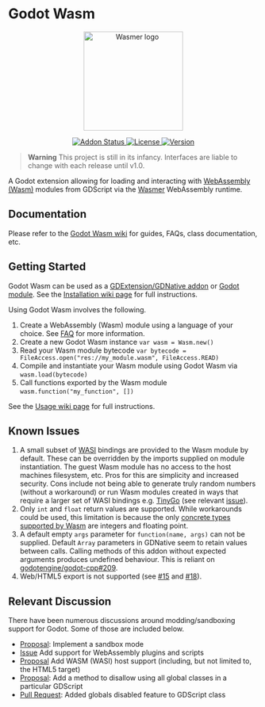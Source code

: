 # Godot Wasm

<p align="center">
  <a href="https://wasmer.io" target="_blank" rel="noopener noreferrer">
    <img width="200" src="https://raw.githubusercontent.com/ashtonmeuser/godot-wasm/master/media/Icon.png" alt="Wasmer logo">
  </a>
</p>
<p align="center">
  <a href="https://github.com/ashtonmeuser/godot-wasm/actions/workflows/addon.yml">
    <img src="https://github.com/ashtonmeuser/godot-wasm/actions/workflows/addon.yml/badge.svg" alt="Addon Status">
  </a>
  <a href="https://github.com/ashtonmeuser/godot-wasm/blob/master/LICENSE">
    <img src="https://img.shields.io/github/license/ashtonmeuser/godot-wasm" alt="License">
  </a>
  <a href="https://github.com/ashtonmeuser/godot-wasm/releases/latest">
    <img src="https://img.shields.io/github/v/release/ashtonmeuser/godot-wasm" alt="Version">
  </a>
</p>

> **Warning**
> This project is still in its infancy. Interfaces are liable to change with each release until v1.0.

A Godot extension allowing for loading and interacting with [WebAssembly (Wasm)](https://webassembly.org) modules from GDScript via the [Wasmer](https://wasmer.io) WebAssembly runtime.

## Documentation

Please refer to the [Godot Wasm wiki](https://github.com/ashtonmeuser/godot-wasm/wiki) for guides, FAQs, class documentation, etc.

## Getting Started

Godot Wasm can be used as a [GDExtension/GDNative addon](https://docs.godotengine.org/en/4.0/) or [Godot module](https://docs.godotengine.org/en/4.0/contributing/development/core_and_modules/custom_modules_in_cpp.html). See the [Installation wiki page](https://github.com/ashtonmeuser/godot-wasm/wiki/Getting-Started#installation) for full instructions.

Using Godot Wasm involves the following.
1. Create a WebAssembly (Wasm) module using a language of your choice. See [FAQ](https://github.com/ashtonmeuser/godot-wasm/wiki/FAQs#how-do-i-build-a-wasm-module) for more information.
1. Create a new Godot Wasm instance `var wasm = Wasm.new()`
1. Read your Wasm module bytecode `var bytecode = FileAccess.open("res://my_module.wasm", FileAccess.READ)`
1. Compile and instantiate your Wasm module using Godot Wasm via `wasm.load(bytecode)`
1. Call functions exported by the Wasm module `wasm.function("my_function", [])`

See the [Usage wiki page](https://github.com/ashtonmeuser/godot-wasm/wiki/Getting-Started#usage) for full instructions.

## Known Issues

1. A small subset of [WASI](https://wasmbyexample.dev/examples/wasi-introduction/wasi-introduction.all.en-us.html) bindings are provided to the Wasm module by default. These can be overridden by the imports supplied on module instantiation. The guest Wasm module has no access to the host machines filesystem, etc. Pros for this are simplicity and increased security. Cons include not being able to generate truly random numbers (without a workaround) or run Wasm modules created in ways that require a larger set of WASI bindings e.g. [TinyGo](https://tinygo.org/docs/guides/webassembly/) (see relevant [issue](https://github.com/tinygo-org/tinygo/issues/3068)).
1. Only `int` and `float` return values are supported. While workarounds could be used, this limitation is because the only [concrete types supported by Wasm](https://webassembly.github.io/spec/core/syntax/types.html#number-types) are integers and floating point.
1. A default empty `args` parameter for `function(name, args)` can not be supplied. Default `Array` parameters in GDNative seem to retain values between calls. Calling methods of this addon without expected arguments produces undefined behaviour. This is reliant on [godotengine/godot-cpp#209](https://github.com/godotengine/godot-cpp/issues/209).
1. Web/HTML5 export is not supported (see [#15](https://github.com/ashtonmeuser/godot-wasm/issues/15) and [#18](https://github.com/ashtonmeuser/godot-wasm/issues/18)).

## Relevant Discussion

There have been numerous discussions around modding/sandboxing support for Godot. Some of those are included below.

- [Proposal](https://github.com/godotengine/godot-proposals/issues/5010): Implement a sandbox mode
- [Issue](https://github.com/godotengine/godot/issues/28303) Add support for WebAssembly plugins and scripts
- [Proposal](https://github.com/godotengine/godot-proposals/issues/147) Add WASM (WASI) host support (including, but not limited to, the HTML5 target)
- [Proposal](https://github.com/godotengine/godot-proposals/issues/4642): Add a method to disallow using all global classes in a particular GDScript
- [Pull Request](https://github.com/godotengine/godot/pull/61831): Added globals disabled feature to GDScript class
